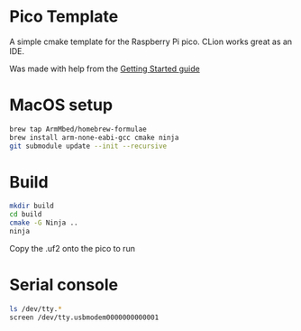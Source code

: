 # Pico Template

A simple cmake template for the Raspberry Pi pico. CLion works great as an IDE.

Was made with help from the [Getting Started guide](https://datasheets.raspberrypi.org/pico/getting_started_with_pico.pdf)

# MacOS setup

```bash
brew tap ArmMbed/homebrew-formulae
brew install arm-none-eabi-gcc cmake ninja
git submodule update --init --recursive
```

# Build

```bash
mkdir build
cd build
cmake -G Ninja ..
ninja
```

Copy the .uf2 onto the pico to run

# Serial console

```bash
ls /dev/tty.*
screen /dev/tty.usbmodem0000000000001
```
